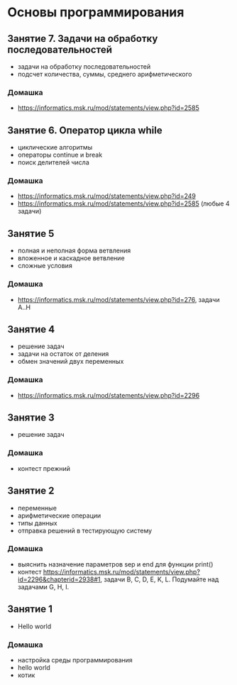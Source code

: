 # Основы программирования
## Занятие 7. Задачи на обработку последовательностей
+ задачи на обработку последовательностей
+ подсчет количества, суммы, среднего арифметического
### Домашка
+ https://informatics.msk.ru/mod/statements/view.php?id=2585
## Занятие 6. Оператор цикла while
+ циклические алгоритмы
+ операторы continue и break
+ поиск делителей числа
### Домашка
+ https://informatics.msk.ru/mod/statements/view.php?id=249
+ https://informatics.msk.ru/mod/statements/view.php?id=2585 (любые 4 задачи)
## Занятие 5
+ полная и неполная форма ветвления
+ вложенное и каскадное ветвление
+ сложные условия
### Домашка
+ https://informatics.msk.ru/mod/statements/view.php?id=276, задачи A..H
## Занятие 4
+ решение задач
+ задачи на остаток от деления
+ обмен значений двух переменных
### Домашка
+ https://informatics.msk.ru/mod/statements/view.php?id=2296

## Занятие 3
+ решение задач
### Домашка
+ контест прежний

## Занятие 2
+ переменные
+ арифметические операции
+ типы данных
+ отправка решений в тестирующую систему

### Домашка
+ выяснить назначение параметров sep и end для функции print()
+ контест https://informatics.msk.ru/mod/statements/view.php?id=2296&chapterid=2938#1, задачи B, C, D, E, K, L. Подумайте над задачами G, H, I.

## Занятие 1
+ Hello world
### Домашка
+ настройка среды программирования
+ hello world
+ котик
